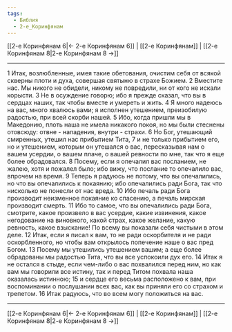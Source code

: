 ```yaml
---
tags:
  - Библия
  - 2-е_Коринфянам
---
```

[[2-е Коринфянам 6|← 2-е Коринфянам 6]] | [[2-е Коринфянам]] | [[2-е Коринфянам 8|2-е Коринфянам 8 →]]

---
1 Итак, возлюбленные, имея такие обетования, очистим себя от всякой скверны плоти и духа, совершая святыню в страхе Божием.
2 Вместите нас. Мы никого не обидели, никому не повредили, ни от кого не искали корысти.
3 Не в осуждение говорю; ибо я прежде сказал, что вы в сердцах наших, так чтобы вместе и умереть и жить.
4 Я много надеюсь на вас, много хвалюсь вами; я исполнен утешением, преизобилую радостью, при всей скорби нашей.
5 Ибо, когда пришли мы в Македонию, плоть наша не имела никакого покоя, но мы были стеснены отовсюду: отвне - нападения, внутри - страхи.
6 Но Бог, утешающий смиренных, утешил нас прибытием Тита,
7 и не только прибытием его, но и утешением, которым он утешался о вас, пересказывая нам о вашем усердии, о вашем плаче, о вашей ревности по мне, так что я еще более обрадовался.
8 Посему, если я опечалил вас посланием, не жалею, хотя и пожалел было; ибо вижу, что послание то опечалило вас, впрочем на время.
9 Теперь я радуюсь не потому, что вы опечалились, но что вы опечалились к покаянию; ибо опечалились ради Бога, так что нисколько не понесли от нас вреда.
10 Ибо печаль ради Бога производит неизменное покаяние ко спасению, а печаль мирская производит смерть.
11 Ибо то самое, что вы опечалились ради Бога, смотрите, какое произвело в вас усердие, какие извинения, какое негодование на виновного, какой страх, какое желание, какую ревность, какое взыскание! По всему вы показали себя чистыми в этом деле.
12 Итак, если я писал к вам, то не ради оскорбителя и не ради оскорбленного, но чтобы вам открылось попечение наше о вас пред Богом.
13 Посему мы утешились утешением вашим; а еще более обрадованы мы радостью Тита, что вы все успокоили дух его.
14 Итак я не остался в стыде, если чем-либо о вас похвалился перед ним, но как вам мы говорили все истину, так и перед Титом похвала наша оказалась истинною;
15 и сердце его весьма расположено к вам, при воспоминании о послушании всех вас, как вы приняли его со страхом и трепетом.
16 Итак радуюсь, что во всем могу положиться на вас.

---
[[2-е Коринфянам 6|← 2-е Коринфянам 6]] | [[2-е Коринфянам]] | [[2-е Коринфянам 8|2-е Коринфянам 8 →]]